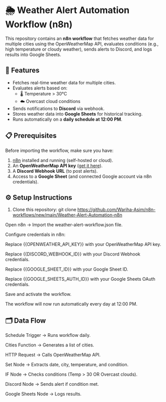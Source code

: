 # 🌦️ Weather Alert Automation Workflow (n8n)

This repository contains an **n8n workflow** that fetches weather data for multiple cities using the OpenWeatherMap API, evaluates conditions (e.g., high temperature or cloudy weather), sends alerts to Discord, and logs results into Google Sheets.


## 🚀 Features
- Fetches real-time weather data for multiple cities.
- Evaluates alerts based on:
  - 🌡 Temperature > 30°C
  - ☁️ Overcast cloud conditions
- Sends notifications to **Discord** via webhook.
- Stores weather data into **Google Sheets** for historical tracking.
- Runs automatically on a **daily schedule at 12:00 PM**.


## 📋 Prerequisites
Before importing the workflow, make sure you have:
1. [n8n](https://n8n.io/) installed and running (self-hosted or cloud).
2. An **OpenWeatherMap API key** ([get it here](https://openweathermap.org/api)).
3. A **Discord Webhook URL** (to post alerts).
4. Access to a **Google Sheet** (and connected Google account via n8n credentials).


## ⚙️ Setup Instructions
1. Clone this repository:
   git clone https://github.com/Wariha-Asim/n8n-workflows/new/main/Weather-Alert-Automation-n8n

Open n8n → Import the weather-alert-workflow.json file.

Configure credentials in n8n:

Replace {{OPENWEATHER_API_KEY}} with your OpenWeatherMap API key.

Replace {{DISCORD_WEBHOOK_ID}} with your Discord Webhook credentials.

Replace {{GOOGLE_SHEET_ID}} with your Google Sheet ID.

Replace {{GOOGLE_SHEETS_AUTH_ID}} with your Google Sheets OAuth credentials.

Save and activate the workflow.

The workflow will now run automatically every day at 12:00 PM.

## 🗂 Data Flow

Schedule Trigger → Runs workflow daily.

Cities Function → Generates a list of cities.

HTTP Request → Calls OpenWeatherMap API.

Set Node → Extracts date, city, temperature, and condition.

IF Node → Checks conditions (Temp > 30 OR Overcast clouds).

Discord Node → Sends alert if condition met.

Google Sheets Node → Logs results.
